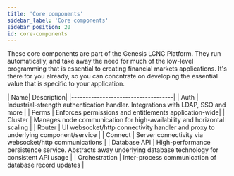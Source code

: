 ```yaml
---
title: 'Core components'
sidebar_label: 'Core components'
sidebar_position: 20
id: core-components
---
```


These core components are part of the Genesis LCNC Platform. They run automatically, and take away the need for much of the low-level programming that is essential to creating financial markets applications. It's there for you already, so you can concntrate on developing the essential value that is specific to your application.

| Name| Description|
|------------------------------------|
| Auth            | Industrial-strength authentication handler. Integrations with LDAP, SSO and more        |
| Perms                    | Enforces permissions and entitlements application-wide|
| Cluster                             |  Manages node communication for high-availability and horizontal scaling         |
| Router                               | UI websocket/http connectivity handler and proxy to underlying component/service            | 
| Connect                           | Server connectivity via websocket/http communications            |
| Database API                               | High-performance persistence service. Abstracts away underlying database technology for consistent API usage          | 
| Orchestration | Inter-process communication of database record updates           | 



